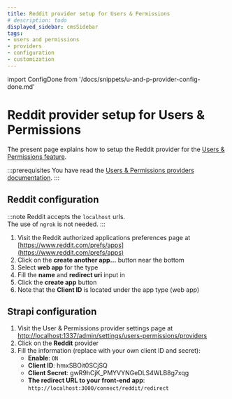 ```yaml
---
title: Reddit provider setup for Users & Permissions
# description: todo
displayed_sidebar: cmsSidebar
tags:
- users and permissions
- providers
- configuration
- customization
---
```


import ConfigDone from '/docs/snippets/u-and-p-provider-config-done.md'

# Reddit provider setup for Users & Permissions

The present page explains how to setup the Reddit provider for the [Users & Permissions feature](/user-docs/features/users-permissions).

:::prerequisites
You have read the [Users & Permissions providers documentation](/dev-docs/configurations/users-and-permissions-providers).
:::

## Reddit configuration

:::note
Reddit accepts the `localhost` urls. <br/>
The use of `ngrok` is not needed.
:::

1. Visit the Reddit authorized applications preferences page at [https://www.reddit.com/prefs/apps](https://www.reddit.com/prefs/apps)
2. Click on the **create another app...** button near the bottom
3. Select **web app** for the type
4. Fill the **name** and **redirect uri** input in
5. Click the **create app** button
6. Note that the **Client ID** is located under the app type (web app)

## Strapi configuration

1. Visit the User & Permissions provider settings page at [http://localhost:1337/admin/settings/users-permissions/providers](http://localhost:1337/admin/settings/users-permissions/providers)
2. Click on the **Reddit** provider
3. Fill the information (replace with your own client ID and secret):
   - **Enable**: `ON`
   - **Client ID**: hmxSBOit0SCjSQ
   - **Client Secret**: gwR9hCjK_PMYVYNGeDLS4WLB8g7xqg
   - **The redirect URL to your front-end app**: `http://localhost:3000/connect/reddit/redirect`

<ConfigDone />
